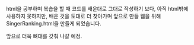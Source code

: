 html을 공부하며 복습을 할 때 코드를 배운대로 그대로 작성하기 보다, 아직 html밖에 사용하지 못하지만, 
배운 것을 토대로 더 찾아가며 앞으로 만들 웹을 위해 SingerRanking.html을 만들게 되었습니다. 

앞으로 더욱 뼈대를 갖춰 나갈 예정.